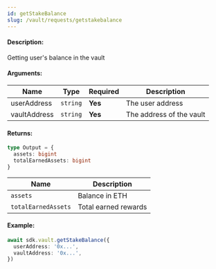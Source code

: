 ```yaml
---
id: getStakeBalance
slug: /vault/requests/getstakebalance
---
```


#### Description:

Getting user's balance in the vault

#### Arguments:

| Name         | Type     | Required | Description               |
|--------------|----------|----------|---------------------------|
| userAddress  | `string` | **Yes**  | The user address          |
| vaultAddress | `string` | **Yes**  | The address of the vault  |

#### Returns:

```ts
type Output = {
  assets: bigint
  totalEarnedAssets: bigint
}
```

| Name                | Description             |
|---------------------|-------------------------|
| `assets`            | Balance in ETH          |
| `totalEarnedAssets` | Total earned rewards    |

#### Example:

```ts
await sdk.vault.getStakeBalance({
  userAddress: '0x...',
  vaultAddress: '0x...',
})
```
